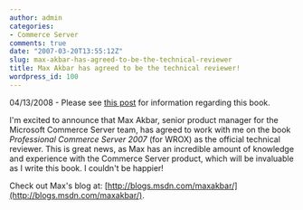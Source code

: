 ```yaml
---
author: admin
categories:
- Commerce Server
comments: true
date: "2007-03-20T13:55:12Z"
slug: max-akbar-has-agreed-to-be-the-technical-reviewer
title: Max Akbar has agreed to be the technical reviewer!
wordpress_id: 100
---
```


04/13/2008 - Please see [this post](http://www.wadewegner.com/2008/04/13/UpdateOnTheCommerceServerBook.aspx) for information regarding this book.

I'm excited to announce that Max Akbar, senior product manager for the Microsoft Commerce Server team, has agreed to work with me on the book _Professional Commerce Server 2007_ (for WROX) as the official technical reviewer. This is great news, as Max has an incredible amount of knowledge and experience with the Commerce Server product, which will be invaluable as I write this book. I couldn't be happier!

Check out Max's blog at: [http://blogs.msdn.com/maxakbar/](http://blogs.msdn.com/maxakbar/).